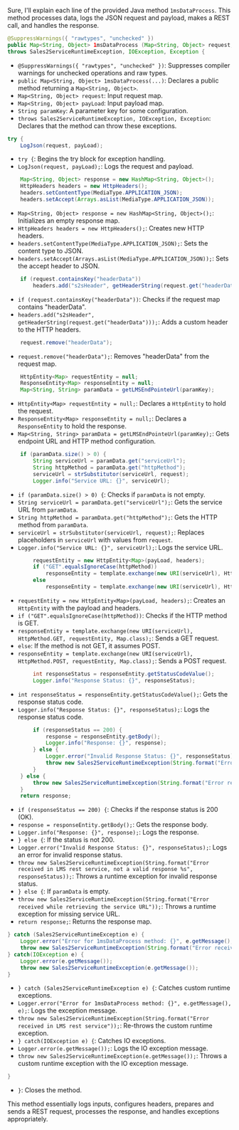 Sure, I'll explain each line of the provided Java method `1msDataProcess`. This method processes data, logs the JSON request and payload, makes a REST call, and handles the response.

```java
@SuppressWarnings({ "rawtypes", "unchecked" })
public Map<String, Object> 1msDataProcess (Map<String, Object> request, Map<String, Object> payLoad, String paramKey)
throws Sales2ServiceRuntimeException, IOException, Exception {
```
- `@SuppressWarnings({ "rawtypes", "unchecked" })`: Suppresses compiler warnings for unchecked operations and raw types.
- `public Map<String, Object> 1msDataProcess(...)`: Declares a public method returning a `Map<String, Object>`.
- `Map<String, Object> request`: Input request map.
- `Map<String, Object> payLoad`: Input payload map.
- `String paramKey`: A parameter key for some configuration.
- `throws Sales2ServiceRuntimeException, IOException, Exception`: Declares that the method can throw these exceptions.

```java
try {
    LogJson(request, payLoad);
```
- `try {`: Begins the try block for exception handling.
- `LogJson(request, payLoad);`: Logs the request and payload.

```java
    Map<String, Object> response = new HashMap<String, Object>();
    HttpHeaders headers = new HttpHeaders();
    headers.setContentType(MediaType.APPLICATION_JSON);
    headers.setAccept(Arrays.asList(MediaType.APPLICATION_JSON));
```
- `Map<String, Object> response = new HashMap<String, Object>();`: Initializes an empty response map.
- `HttpHeaders headers = new HttpHeaders();`: Creates new HTTP headers.
- `headers.setContentType(MediaType.APPLICATION_JSON);`: Sets the content type to JSON.
- `headers.setAccept(Arrays.asList(MediaType.APPLICATION_JSON));`: Sets the accept header to JSON.

```java
    if (request.containsKey("headerData"))
        headers.add("s2sHeader", getHeaderString(request.get("headerData")));
```
- `if (request.containsKey("headerData"))`: Checks if the request map contains "headerData".
- `headers.add("s2sHeader", getHeaderString(request.get("headerData")));`: Adds a custom header to the HTTP headers.

```java
    request.remove("headerData");
```
- `request.remove("headerData");`: Removes "headerData" from the request map.

```java
    HttpEntity<Map> requestEntity = null;
    ResponseEntity<Map> responseEntity = null;
    Map<String, String> paramData = getLMSEndPointeUrl(paramKey);
```
- `HttpEntity<Map> requestEntity = null;`: Declares a `HttpEntity` to hold the request.
- `ResponseEntity<Map> responseEntity = null;`: Declares a `ResponseEntity` to hold the response.
- `Map<String, String> paramData = getLMSEndPointeUrl(paramKey);`: Gets endpoint URL and HTTP method configuration.

```java
    if (paramData.size() > 0) {
        String serviceUrl = paramData.get("serviceUrl");
        String httpMethod = paramData.get("httpMethod");
        serviceUrl = strSubstitutor(serviceUrl, request);
        Logger.info("Service URL: {}", serviceUrl);
```
- `if (paramData.size() > 0) {`: Checks if `paramData` is not empty.
- `String serviceUrl = paramData.get("serviceUrl");`: Gets the service URL from `paramData`.
- `String httpMethod = paramData.get("httpMethod");`: Gets the HTTP method from `paramData`.
- `serviceUrl = strSubstitutor(serviceUrl, request);`: Replaces placeholders in `serviceUrl` with values from `request`.
- `Logger.info("Service URL: {}", serviceUrl);`: Logs the service URL.

```java
        requestEntity = new HttpEntity<Map>(payLoad, headers);
        if ("GET".equalsIgnoreCase(httpMethod))
            responseEntity = template.exchange(new URI(serviceUrl), HttpMethod.GET, requestEntity, Map.class);
        else
            responseEntity = template.exchange(new URI(serviceUrl), HttpMethod.POST, requestEntity, Map.class);
```
- `requestEntity = new HttpEntity<Map>(payLoad, headers);`: Creates an `HttpEntity` with the payload and headers.
- `if ("GET".equalsIgnoreCase(httpMethod))`: Checks if the HTTP method is GET.
- `responseEntity = template.exchange(new URI(serviceUrl), HttpMethod.GET, requestEntity, Map.class);`: Sends a GET request.
- `else`: If the method is not GET, it assumes POST.
- `responseEntity = template.exchange(new URI(serviceUrl), HttpMethod.POST, requestEntity, Map.class);`: Sends a POST request.

```java
        int responseStatus = responseEntity.getStatusCodeValue();
        Logger.info("Response Status: {}", responseStatus);
```
- `int responseStatus = responseEntity.getStatusCodeValue();`: Gets the response status code.
- `Logger.info("Response Status: {}", responseStatus);`: Logs the response status code.

```java
        if (responseStatus == 200) {
            response = responseEntity.getBody();
            Logger.info("Response: {}", response);
        } else {
            Logger.error("Invalid Response Status: {}", responseStatus);
            throw new Sales2ServiceRuntimeException(String.format("Error received in LMS rest service, not a valid response %s", responseStatus));
        }
    } else {
        throw new Sales2ServiceRuntimeException(String.format("Error received while retrieving the service URL"));
    }
    return response;
```
- `if (responseStatus == 200) {`: Checks if the response status is 200 (OK).
- `response = responseEntity.getBody();`: Gets the response body.
- `Logger.info("Response: {}", response);`: Logs the response.
- `} else {`: If the status is not 200.
- `Logger.error("Invalid Response Status: {}", responseStatus);`: Logs an error for invalid response status.
- `throw new Sales2ServiceRuntimeException(String.format("Error received in LMS rest service, not a valid response %s", responseStatus));`: Throws a runtime exception for invalid response status.
- `} else {`: If `paramData` is empty.
- `throw new Sales2ServiceRuntimeException(String.format("Error received while retrieving the service URL"));`: Throws a runtime exception for missing service URL.
- `return response;`: Returns the response map.

```java
} catch (Sales2ServiceRuntimeException e) {
    Logger.error("Error for 1msDataProcess method: {}", e.getMessage(), e);
    throw new Sales2ServiceRuntimeException(String.format("Error received in LMS rest service"));
} catch(IOException e) {
    Logger.error(e.getMessage());
    throw new Sales2ServiceRuntimeException(e.getMessage());
}
```
- `} catch (Sales2ServiceRuntimeException e) {`: Catches custom runtime exceptions.
- `Logger.error("Error for 1msDataProcess method: {}", e.getMessage(), e);`: Logs the exception message.
- `throw new Sales2ServiceRuntimeException(String.format("Error received in LMS rest service"));`: Re-throws the custom runtime exception.
- `} catch(IOException e) {`: Catches IO exceptions.
- `Logger.error(e.getMessage());`: Logs the IO exception message.
- `throw new Sales2ServiceRuntimeException(e.getMessage());`: Throws a custom runtime exception with the IO exception message.

```java
}
```
- `}`: Closes the method.

This method essentially logs inputs, configures headers, prepares and sends a REST request, processes the response, and handles exceptions appropriately.
